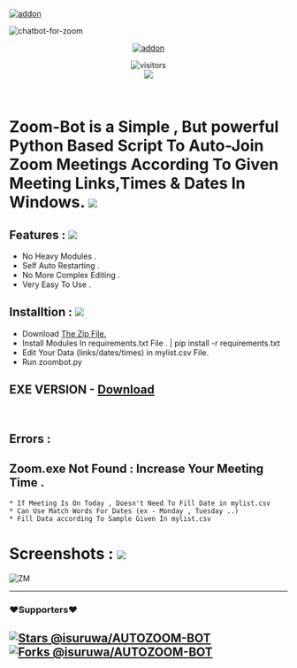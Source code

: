 <a href="https://github.com/isuruwa"><img title="addon" src="https://img.shields.io/badge/isuruwa-ZOOM--BOT-brightgreen?style=for-the-badge&logo=appveyor"></a>
<br>
<p align="center">
  
![chatbot-for-zoom](https://user-images.githubusercontent.com/72663288/126367583-cc97c15e-055b-4cf3-9084-7a88ab8faaf4.png)

<p align="center">
<a href="https://github.com/isuruwa"><img title="addon" src="https://img.shields.io/badge/DEVILMASTER-ZOOM--BOT-blueviolet?style=for-the-badge&logo=appveyor"></a>
<p align="center">
<img align="center" alt="visitors" src="https://visitor-badge.glitch.me/badge?page_id=isuruwazoombot" />
<br>
<a href="https://hits.seeyoufarm.com"><img src="https://hits.seeyoufarm.com/api/count/incr/badge.svg?url=https%3A%2F%2Fgithub.com%2Fisuruwa&count_bg=%2379C83D&title_bg=%23555555&icon=&icon_color=%23E7E7E7&title=hits&edge_flat=false"/></a>
</p>
<br>

# Zoom-Bot is a Simple , But powerful Python Based Script To Auto-Join Zoom Meetings According To Given Meeting Links,Times & Dates In Windows. <img src="https://img.icons8.com/cute-clipart/50/000000/double-tick.png">

## Features : <img src="https://img.icons8.com/color/48/000000/zoom.png"/>

* No Heavy Modules .
* Self Auto Restarting .
* No More Complex Editing .
* Very Easy To Use .

## Installtion : <img src="https://img.icons8.com/color/48/000000/zoom.png"/>

* Download <a href="https://github.com/isuruwa/ZOOM-BOT/archive/refs/heads/main.zip">  The Zip File. </a>
* Install Modules In requirements.txt File . | pip install -r requirements.txt
* Edit Your Data (links/dates/times) in mylist.csv File.
* Run zoombot.py

## EXE VERSION - <a href="https://github.com/isuruwa/AUTOZOOM-BOT/archive/refs/tags/AUTOZOOM-BOT.zip"> Download </a>

<br>

## Errors :

## Zoom.exe Not Found  :  Increase Your Meeting Time .


``` 
* If Meeting Is On Today , Doesn't Need To Fill Date in mylist.csv
* Can Use Match Words For Dates (ex - Monday , Tuesday ..)
* Fill Data according To Sample Given In mylist.csv 

```

# Screenshots : <img src="https://img.icons8.com/color/48/000000/zoom.png"/>

![ZM](https://user-images.githubusercontent.com/72663288/126432365-f0212020-5dcb-4070-9a50-17eeefe54a8d.PNG)

---
### ❤️Supporters❤️ 
[![Stars @isuruwa/AUTOZOOM-BOT](https://reporoster.com/stars/dark/isuruwa/AUTOZOOM-BOT)](https://github.com/isuruwa/AUTOZOOM-BOT/stargazers)
[![Forks @isuruwa/AUTOZOOM-BOT](https://reporoster.com/forks/dark/isuruwa/AUTOZOOM-BOT)](https://github.com/isuruwa/AUTOZOOM-BOT/network/members)
---
